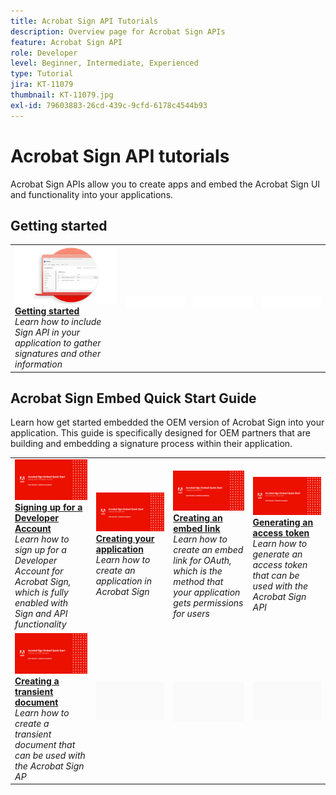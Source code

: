 ```yaml
---
title: Acrobat Sign API Tutorials
description: Overview page for Acrobat Sign APIs
feature: Acrobat Sign API
role: Developer
level: Beginner, Intermediate, Experienced
type: Tutorial
jira: KT-11079
thumbnail: KT-11079.jpg
exl-id: 79603883-26cd-439c-9cfd-6178c4544b93
---
```

# Acrobat Sign API tutorials

Acrobat Sign APIs allow you to create apps and embed the Acrobat Sign UI and functionality into your applications.

## Getting started

<table style="table-layout:fixed">
<tr>
   <td>
    <a href="signapi.md">
      <img alt="Getting started" src="assets/GSASAPI_thumb.png" />
    </a>
    <div>
    <a href="signapi.md"><strong>Getting started</strong></a>
    </div>
    <em>Learn how to include Sign API in your application to gather signatures and other information</em>
    <br>
  </td>
  <td>
    <img alt="Spacer" src="../assets/WhiteBanner_Placeholder.png" />
    <div>
    <br>
  </td>
  <td>
    <img alt="Spacer" src="../assets/WhiteBanner_Placeholder.png" />
    <div>
    <br>
  </td>
  <td>
    <img alt="Spacer" src="../assets/WhiteBanner_Placeholder.png" />
    <div>
    <br>
  </td>
</tr>
</table>

## Acrobat Sign Embed Quick Start Guide

Learn how get started embedded the OEM version of Acrobat Sign into your application. This guide is specifically designed for OEM partners that are building and embedding a signature process within their application.

<table style="table-layout:fixed">
<tr>
 <td>
   <a href="sign-up-developer-account.md">
      <img alt="Signing up for a Developer Account" src="assets/Signingup_1280.png" />
   </a>
    <div>
   <a href="sign-up-developer-account.md"><strong>Signing up for a Developer Account</strong></a>
    </div>
    <em>Learn how to sign up for a Developer Account for Acrobat Sign, which is fully enabled with Sign and API functionality</em>
    <br>
  </td>
  <td>
   <a href="creating-your-application.md">
      <img alt="Creating your application" src="assets/Creatingyourapplication_1280.png" />
   </a>
    <div>
   <a href="creating-your-application.md"><strong>Creating your application</strong></a>
    </div>
    <em>Learn how to create an application in Acrobat Sign</em>
    <br>
  </td>
   <td>
   <a href="creating-an-embed-link.md">
      <img alt="Creating an embed link" src="assets/Creatinganembedlink_1280.png" />
   </a>
    <div>
   <a href="creating-an-embed-link.md"><strong>Creating an embed link</strong></a>
    </div>
    <em>Learn how to create an embed link for OAuth, which is the method that your application gets permissions for users</em>
    <br>
  </td>
  <td>
   <a href="generating-an-access-token.md">
      <img alt="Generating an access token" src="assets/Generatingyouraccesstoken_1280.png" />
   </a>
    <div>
   <a href="generating-an-access-token.md"><strong>Generating an access token</strong></a>
    </div>
    <em>Learn how to generate an access token that can be used with the Acrobat Sign API</em>
    <br>
  </td>
</tr>
<tr>
  <td>
   <a href="creating-a-transient-document.md">
      <img alt="Creating a transient document" src="assets/Creatingatransientdocument_1280.png" />
   </a>
    <div>
   <a href="creating-a-transient-document.md"><strong>Creating a transient document</strong></a>
    </div>
    <em>Learn how to create a transient document that can be used with the Acrobat Sign AP</em>
    <br>
  </td>
  <td>
    <img alt="Spacer" src="../assets/GrayBanner_Placeholder.png" />
    <div>
    <br>
  </td>
   <td>
    <img alt="Spacer" src="../assets/GrayBanner_Placeholder.png" />
    <div>
    <br>
  </td>
  <td>
    <img alt="Spacer" src="../assets/GrayBanner_Placeholder.png" />
    <div>
    <br>
  </td>
</tr>
</table>
